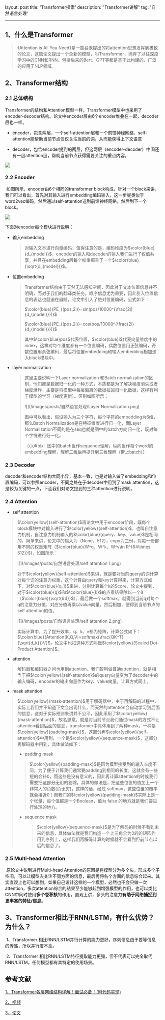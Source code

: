 layout: post
title: 'Transformer探索'
description: "Transformer讲解"
tag: '自然语言处理'

---

<head>
    <script src="https://cdn.mathjax.org/mathjax/latest/MathJax.js?config=TeX-AMS-MML_HTMLorMML" type="text/javascript"></script>
    <script type="text/x-mathjax-config">
        MathJax.Hub.Config({
            tex2jax: {
            skipTags: ['script', 'noscript', 'style', 'textarea', 'pre'],
            inlineMath: [['$','$']]
            }
        });
    </script>
</head>

## 1、什么是Transformer

> 《Attention is All You Need》是一篇谷歌提出的将attention思想发挥到极致的论文，这篇论文提出一个全新的模型，叫Transformer，抛弃了以往深度学习中的CNN和RNN。包括后来的Bert、GPT等都是基于此构建的，广泛的应用于NLP领域。

## 2、Transformer结构

### 2.1 总体结构

​	Transformer的结构和Attention模型一样，Transformer模型中也采用了encoder-decoder结构。论文中encoder层由6个encoder堆叠在一起，decoder层也一样。

+ encoder，包含两层，一个self-attention层和一个前馈神经网络，self-attention能帮助当前节点仅仅关注当前的词，从而能获得上下文语意

+ decoder，包含encoder提到的两层，但这两层（encoder-decoder）中间还有一层attention层，帮助当前节点获得需要关注的重点内容。


![](/images/posts/自然语言处理/transformer.jpg)

### 2.2 Encoder

​	如图所示，encoder由6个相同的transformer block构成，针对一个block来讲，我们可以看出，首先对其输入进行embedding编码输入，这一步呢类似于word2vec编码，然后通过self-attention送到前馈神经网络，然后到下一个block。

![](/images/posts/自然语言处理/transformer-encoder.png)

下面对encoder每个模块进行说明：

+ 输入embedding

  > 对输入文本进行向量编码，值得注意的是，编码维度为$\color{blue}{d_{model}}$，encoder的输入和decoder的输入我们进行了权值共享，并且在embedding层每个权重都乘了一个$\color{blue}{\sqrt{d_{model}}}$。

+ 位置embedding

  > Transformer结构由于天然无法感知空间，因此对于文本位置信息并不明确，而对于我们的翻译类任务，顺序信息尤为重要，因此引入位置信息的表达也就迫在眉睫，论文中引入了绝对位置编码，公式如下：
  >
  > $\color{blue}{PE_{(pos,2i)}=sin(pos/10000^{\frac{2i}{d_{model}}})}$
  >
  > $\color{blue}{PE_{(pos,2i)}=cos(pos/10000^{\frac{2i}{d_{model}}})}$
  >
  > 其中$\color{blue}pos$代表位置，$\color{blue}i$代表向量维度中的index，这样对每个维度都有一个位置编码，偶数位置用正弦编码，奇数位置用余弦编码，最后将位置embedding和输入embedding相加送入block模块中。

+ layer normalization

  > 这里主要说明一下Layer normalization 和Batch normalization的区别，他们都是数据归一化的一种方式，本质都是为了解决梯度消失或者梯度爆炸，主要是将模型中每层偏离的数据拉回归一化数据，这样有利于模型的学习（梯度更新）。区别如图所示：
  >
  > ![](/images/posts/自然语言处理/Layer Normalization.png)
  >
  > 图中可以看出，假设输入为三个字符，每个字符的embedding为6维，那么Batch Normalization是在特征维度进行归一化，而Layer Normalization不同的是在seq也就是图中的batch方向归一化，既对每个字符进行归一化。
  >
  > （小声bb：图中的batch当作sequence理解，纵向当作每个word的embedding理解，理解二维后再提升到三维理解（带上batch））

### 2.3 Decoder

​	decoder和encoder结构大同小异，基本一致，也是对输入做了embedding和位置编码，可以参照encoder，不同之处在于decoder中用到了mask attention，这是较为关键的一点，下面我们对论文提到的三种attention进行说明。

### 2.4 Attention

+ self attention

> $\color{yellow}{self-attention}$再论文中用于encoder阶段，既每个block模块中对输入进行了$\color{yellow}{self-attention}$，也叫自注意力机制，自注意力机制输入的$\color{blue}{query、key、value}$是相同的，简单来讲，论文中的输入为（None，512），copy为三份，对每一份都用不同的权重矩阵（$\color{blue}{W^q、W^k、W^v\in R^{64\times 512}}$)，如图所示：
>
> ![](/images/posts/自然语言处理/self attention 1.png)
>
> 对于$\color{yellow}{self-attention}$来讲，就是要对当前query的词计算对每个词的注意力权重，这个计算由query和key计算得来，计算方式如下，对$\color{blue}{q_1}$来讲，分别计算每个k的Score，论文中提到，对于$\color{blue}{q}$和$\color{blue}{k}$的点乘结果除以一个8（$\color{blue}{\sqrt{64}}$），最后做一个softmax，就得到当前q对每个q的注意力分值，对应分值再乘以value向量，然后相加，便得到当前节点的self attention的值。
>
> ![](/images/posts/自然语言处理/self attention 2.png)
>
> 实际计算中，为了提升效率，q、k、v都为矩阵，计算公式如下：$\color{blue}{Attention(K,Q,V)=softmax(\frac{QK^T}{\sqrt{d_k}})V}$。论文中也把这种方式叫做$\color{yellow}{Scaled Dot-Product Attention}$。

+ attention

> 解码器和编码器之间也用到attention，我们暂叫做普通attention，就是相当于把$\color{yellow}{self-attention}$的query向量变为了decoder中的输入编码，encoder的输出向量作为key、value向量。计算方式同上。

+ mask attention

> $\color{yellow}{mask-attention}$用于解码器中，由于再解码的过程中，实际上我们并不知道下文会出现什么，而天然的attention会自动学习到后面的信息，这对于实际预测来讲并不公平，因此采用了$\color{yellow}{mask-attention}$，故名思意，就是对当前节点我们通过mask的方式不让attention看到后面的信息，transformer中具体用到了两种mask，一种是$\color{yellow}{padding-mask}$，这部分再$\color{yellow}{self-attention}$中用到，一个是$\color{yellow}{sequence-mask}$，这部分再解码器中用到，具体做法如下：
>
> + padding mask
>
> > $\color{yellow}{padding-mask}$是因为模型接受到的输入长度不同，为了便于计算我们通常要padding到相同的长度，这就会有一些短的会补0，而这些是没有意义的，因此再计算attention的时候我们需要把这部分无用的剔除。具体的做法是，把这些位置的值加上一个非常大的负数(负无穷)，这样的话，经过 softmax，这些位置的概率就会接近0！而我们的$\color{yellow}{padding-mask}$实际上是一个张量，每个值都是一个Boolean，值为 false 的地方就是我们要进行处理的地方。
>
> + sequence mask
>
>   > $\color{yellow}{sequence-mask}$是为了解码的时候不看到未来的信息，具体做法就是我们构造一个上三角全为0的的矩阵作用到序列上，这样我们再解码计算的时候就不会看到但前节点以后的信息了。

### 2.5 Multi-head Attention

​	原论文中说到进行Multi-head Attention的原因是将模型分为多个头，形成多个子空间，可以让模型去关注不同方面的信息，最后再将各个方面的信息综合起来。其实直观上也可以想到，如果自己设计这样的一个模型，必然也不会只做一次attention，多次attention综合的结果至少能够起到增强模型的作用，也可以类比CNN中同时使用**多个卷积核**的作用，直观上讲，多头的注意力**有助于网络捕捉到更丰富的特征/信息**。

## 3、Transformer相比于RNN/LSTM，有什么优势？为什么？

​	1、Transformer 相比RNN/LSTM并行计算的能力更好，序列信息由于要等信息的传递，所以并行度不高。

​	2、Transformer 相比RNN/LSTM特征提取能力更强，但不代表可以完全取代RNN/LSTM，任何模型都有其特定的使用场景。

## 参考文献

[1、Transformer各层网络结构详解！面试必备！(附代码实现)](https://www.cnblogs.com/mantch/p/11591937.html)

[2、视频](https://space.bilibili.com/1567748478/video)

[3、论文](https://readpaper.com/pdf-annotate/note?noteId=627057414680178688&pdfId=4557871218548547585)

